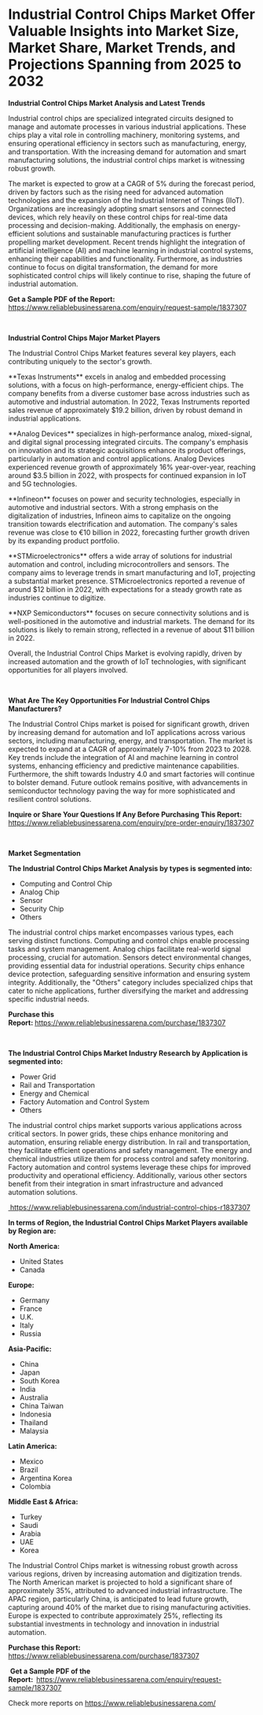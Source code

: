 <p><h1>Industrial Control Chips Market Offer Valuable Insights into Market Size, Market Share, Market Trends, and Projections Spanning from 2025 to 2032</h1></p><p><strong>Industrial Control Chips Market Analysis and Latest Trends</strong></p>
<p><p>Industrial control chips are specialized integrated circuits designed to manage and automate processes in various industrial applications. These chips play a vital role in controlling machinery, monitoring systems, and ensuring operational efficiency in sectors such as manufacturing, energy, and transportation. With the increasing demand for automation and smart manufacturing solutions, the industrial control chips market is witnessing robust growth.</p><p>The market is expected to grow at a CAGR of 5% during the forecast period, driven by factors such as the rising need for advanced automation technologies and the expansion of the Industrial Internet of Things (IIoT). Organizations are increasingly adopting smart sensors and connected devices, which rely heavily on these control chips for real-time data processing and decision-making. Additionally, the emphasis on energy-efficient solutions and sustainable manufacturing practices is further propelling market development. Recent trends highlight the integration of artificial intelligence (AI) and machine learning in industrial control systems, enhancing their capabilities and functionality. Furthermore, as industries continue to focus on digital transformation, the demand for more sophisticated control chips will likely continue to rise, shaping the future of industrial automation.</p></p>
<p><strong>Get a Sample PDF of the Report:&nbsp;</strong> <a href="https://www.reliablebusinessarena.com/enquiry/request-sample/1837307?utm_campaign=2206&utm_medium=2&utm_source=Github&utm_content=ia&utm_term=06042025&utm_id=industrial-control-chips">https://www.reliablebusinessarena.com/enquiry/request-sample/1837307</a></p>
<p>&nbsp;</p>
<p><strong>Industrial Control Chips Major Market Players</strong></p>
<p><p>The Industrial Control Chips Market features several key players, each contributing uniquely to the sector's growth. </p><p>**Texas Instruments** excels in analog and embedded processing solutions, with a focus on high-performance, energy-efficient chips. The company benefits from a diverse customer base across industries such as automotive and industrial automation. In 2022, Texas Instruments reported sales revenue of approximately $19.2 billion, driven by robust demand in industrial applications.</p><p>**Analog Devices** specializes in high-performance analog, mixed-signal, and digital signal processing integrated circuits. The company's emphasis on innovation and its strategic acquisitions enhance its product offerings, particularly in automation and control applications. Analog Devices experienced revenue growth of approximately 16% year-over-year, reaching around $3.5 billion in 2022, with prospects for continued expansion in IoT and 5G technologies.</p><p>**Infineon** focuses on power and security technologies, especially in automotive and industrial sectors. With a strong emphasis on the digitalization of industries, Infineon aims to capitalize on the ongoing transition towards electrification and automation. The company's sales revenue was close to €10 billion in 2022, forecasting further growth driven by its expanding product portfolio.</p><p>**STMicroelectronics** offers a wide array of solutions for industrial automation and control, including microcontrollers and sensors. The company aims to leverage trends in smart manufacturing and IoT, projecting a substantial market presence. STMicroelectronics reported a revenue of around $12 billion in 2022, with expectations for a steady growth rate as industries continue to digitize.</p><p>**NXP Semiconductors** focuses on secure connectivity solutions and is well-positioned in the automotive and industrial markets. The demand for its solutions is likely to remain strong, reflected in a revenue of about $11 billion in 2022.</p><p>Overall, the Industrial Control Chips Market is evolving rapidly, driven by increased automation and the growth of IoT technologies, with significant opportunities for all players involved.</p></p>
<p>&nbsp;</p>
<p><strong>What Are The Key Opportunities For Industrial Control Chips Manufacturers?</strong></p>
<p><p>The Industrial Control Chips market is poised for significant growth, driven by increasing demand for automation and IoT applications across various sectors, including manufacturing, energy, and transportation. The market is expected to expand at a CAGR of approximately 7-10% from 2023 to 2028. Key trends include the integration of AI and machine learning in control systems, enhancing efficiency and predictive maintenance capabilities. Furthermore, the shift towards Industry 4.0 and smart factories will continue to bolster demand. Future outlook remains positive, with advancements in semiconductor technology paving the way for more sophisticated and resilient control solutions.</p></p>
<p><strong>Inquire or Share Your Questions If Any Before Purchasing This Report:</strong> <a href="https://www.reliablebusinessarena.com/enquiry/pre-order-enquiry/1837307?utm_campaign=2206&utm_medium=2&utm_source=Github&utm_content=ia&utm_term=06042025&utm_id=industrial-control-chips">https://www.reliablebusinessarena.com/enquiry/pre-order-enquiry/1837307</a></p>
<p>&nbsp;</p>
<p><strong>Market Segmentation</strong></p>
<p><strong>The Industrial Control Chips Market Analysis by types is segmented into:</strong></p>
<p><ul><li>Computing and Control Chip</li><li>Analog Chip</li><li>Sensor</li><li>Security Chip</li><li>Others</li></ul></p>
<p><p>The industrial control chips market encompasses various types, each serving distinct functions. Computing and control chips enable processing tasks and system management. Analog chips facilitate real-world signal processing, crucial for automation. Sensors detect environmental changes, providing essential data for industrial operations. Security chips enhance device protection, safeguarding sensitive information and ensuring system integrity. Additionally, the "Others" category includes specialized chips that cater to niche applications, further diversifying the market and addressing specific industrial needs.</p></p>
<p><strong>Purchase this Report:&nbsp;</strong><a href="https://www.reliablebusinessarena.com/purchase/1837307?utm_campaign=2206&utm_medium=2&utm_source=Github&utm_content=ia&utm_term=06042025&utm_id=industrial-control-chips">https://www.reliablebusinessarena.com/purchase/1837307</a></p>
<p>&nbsp;</p>
<p><strong>The Industrial Control Chips Market Industry Research by Application is segmented into:</strong></p>
<p><ul><li>Power Grid</li><li>Rail and Transportation</li><li>Energy and Chemical</li><li>Factory Automation and Control System</li><li>Others</li></ul></p>
<p><p>The industrial control chips market supports various applications across critical sectors. In power grids, these chips enhance monitoring and automation, ensuring reliable energy distribution. In rail and transportation, they facilitate efficient operations and safety management. The energy and chemical industries utilize them for process control and safety monitoring. Factory automation and control systems leverage these chips for improved productivity and operational efficiency. Additionally, various other sectors benefit from their integration in smart infrastructure and advanced automation solutions.</p></p>
<p><a href="https://www.reliablebusinessarena.com/industrial-control-chips-r1837307?utm_campaign=2206&utm_medium=2&utm_source=Github&utm_content=ia&utm_term=06042025&utm_id=industrial-control-chips">&nbsp;https://www.reliablebusinessarena.com/industrial-control-chips-r1837307</a></p>
<p><strong>In terms of Region, the Industrial Control Chips Market Players available by Region are:</strong></p>
<p>
    <p> <strong> North America: </strong>
        <ul>
            <li>United States</li>
            <li>Canada</li>
        </ul>
        </p> 
    <p> <strong> Europe: </strong>
        <ul>
            <li>Germany</li>
            <li>France</li>
            <li>U.K.</li>
            <li>Italy</li>
            <li>Russia</li>
        </ul>
        </p> 
    <p> <strong> Asia-Pacific: </strong>
        <ul>
            <li>China</li>
            <li>Japan</li>
            <li>South Korea</li>
            <li>India</li>
            <li>Australia</li>
            <li>China Taiwan</li>
            <li>Indonesia</li>
            <li>Thailand</li>
            <li>Malaysia</li>
        </ul>
        </p> 
    <p> <strong> Latin America: </strong>
        <ul>
            <li>Mexico</li>
            <li>Brazil</li>
            <li>Argentina Korea</li>
            <li>Colombia</li>
        </ul>
        </p> 
    <p> <strong> Middle East & Africa: </strong>
        <ul>
            <li>Turkey</li>
            <li>Saudi</li>
            <li>Arabia</li>
            <li>UAE</li>
            <li>Korea</li>
        </ul>
    </p>
    </p>
<p><p>The Industrial Control Chips market is witnessing robust growth across various regions, driven by increasing automation and digitization trends. The North American market is projected to hold a significant share of approximately 35%, attributed to advanced industrial infrastructure. The APAC region, particularly China, is anticipated to lead future growth, capturing around 40% of the market due to rising manufacturing activities. Europe is expected to contribute approximately 25%, reflecting its substantial investments in technology and innovation in industrial automation.</p></p>
<p><strong>Purchase this Report: </strong><a href="https://www.reliablebusinessarena.com/purchase/1837307?utm_campaign=2206&utm_medium=2&utm_source=Github&utm_content=ia&utm_term=06042025&utm_id=industrial-control-chips">https://www.reliablebusinessarena.com/purchase/1837307</a></p>
<p>&nbsp;<strong>Get a Sample PDF of the Report:&nbsp;&nbsp;</strong><a href="https://www.reliablebusinessarena.com/enquiry/request-sample/1837307?utm_campaign=2206&utm_medium=2&utm_source=Github&utm_content=ia&utm_term=06042025&utm_id=industrial-control-chips">https://www.reliablebusinessarena.com/enquiry/request-sample/1837307</a></p>
<p><strong></strong></p>
<p>Check more reports on <a href="https://www.reliablebusinessarena.com/?utm_campaign=2206&utm_medium=2&utm_source=Github&utm_content=ia&utm_term=06042025&utm_id=industrial-control-chips">https://www.reliablebusinessarena.com/</a></p>